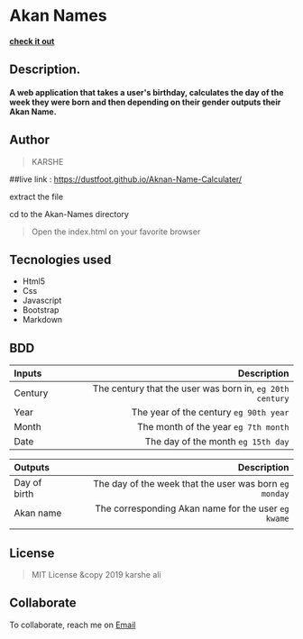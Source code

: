 # <b>Akan Names</b>
#### <a href="https://https://github.com/dustfoot/Aknan-Name-Calculater/">check it out</a>
## <b>Description.</b>
#### A web application that takes a user's birthday, calculates the day of the week they were born and then depending on their gender outputs their Akan Name.
## <b>Author</b>
>KARSHE


 
##live link : https://dustfoot.github.io/Aknan-Name-Calculater/

 extract the file

 cd to the Akan-Names directory

 >Open the index.html on your favorite browser

 ## <b>Tecnologies used</b>
  * Html5
  * Css
  * Javascript
  * Bootstrap
  * Markdown

## BDD
| Inputs |  Description |
| :---         |          ---: |
| Century   | The century that the user was born in, ``eg 20th century``|
| Year     | The year of the century ``eg 90th year``   |
| Month     | The month of the year ``eg 7th month``     |
| Date     |  The day of the month ``eg 15th day`` |

|Outputs |Description |
| :---         |          ---: |
| Day of birth  | The day of the week that the user was born ``eg monday`` |
| Akan name    |  The corresponding Akan name for the user ``eg kwame``    |
|     |      |

## License
> MIT License &copy 2019 karshe ali

## Collaborate
To collaborate, reach me on [Email](dustfoot3668@gmail.com)